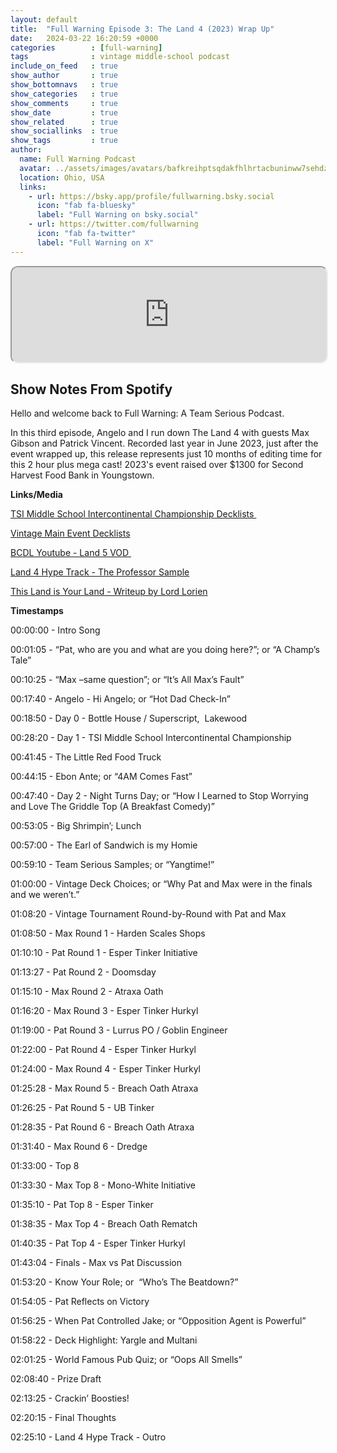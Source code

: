```yaml
---
layout: default
title:  "Full Warning Episode 3: The Land 4 (2023) Wrap Up"
date:   2024-03-22 16:20:59 +0000
categories        : [full-warning]
tags              : vintage middle-school podcast
include_on_feed   : true
show_author       : true
show_bottomnavs   : true
show_categories   : true
show_comments     : true
show_date         : true
show_related      : true
show_sociallinks  : true
show_tags         : true
author:
  name: Full Warning Podcast
  avatar: ../assets/images/avatars/bafkreihptsqdakfhlhrtacbuninww7sehdzvc6pup5wodnyi4tktbv6w3u.jpg
  location: Ohio, USA
  links:
    - url: https://bsky.app/profile/fullwarning.bsky.social
      icon: "fab fa-bluesky"
      label: "Full Warning on bsky.social"
    - url: https://twitter.com/fullwarning
      icon: "fab fa-twitter"
      label: "Full Warning on X"
---
```


<iframe style="border-radius:12px" src="https://podcasters.spotify.com/pod/show/full-warning/embed/episodes/Full-Warning-Episode-3-The-Land-4-2023-Wrap-Up-e2hel4l/a-ab3j82a" allow="autoplay; clipboard-write; encrypted-media; fullscreen; picture-in-picture" width="100%" height="152"  scrolling="no"></iframe>

## Show Notes From Spotify

<p>Hello and welcome back to Full Warning: A Team Serious Podcast.</p>
<p>In this third episode, Angelo and I run down The Land 4 with guests Max Gibson and Patrick Vincent. Recorded last year in June 2023, just after the event wrapped up, this release represents just 10 months of editing time for this 2 hour plus mega cast! 2023&#39;s event raised over $1300 for Second Harvest Food Bank in Youngstown. </p>
<p><strong>Links/Media</strong></p>
<p><a href="https://melee.gg/Tournament/View/16217" target="_blank" rel="noopener noreferer nofollow">TSI Middle School Intercontinental Championship Decklists </a></p>
<p><a href="https://melee.gg/Tournament/View/14499" target="_blank" rel="noopener noreferer nofollow">Vintage Main Event Decklists</a></p>
<p><a href="https://youtu.be/-hV29MxHXww?si=2gAgSbApHcanf4aP" target="_blank" rel="noopener noreferer nofollow">BCDL Youtube - Land 5 VOD </a></p>
<p><a href="https://youtu.be/12pNpO8YW_o?si=QMkdd_q3Y6Eqk0VM" target="_blank" rel="noopener noreferer nofollow">Land 4 Hype Track - The Professor Sample</a></p>
<p><a href="https://lordsofthepit.com/2023/06/16/this-land-is-your-land/" target="_blank" rel="noopener noreferer">This Land is Your Land - Writeup by Lord Lorien</a></p>
<p><strong>Timestamps</strong></p>
<p>00:00:00 - Intro Song</p>
<p>00:01:05 - “Pat, who are you and what are you doing here?”; or “A Champ’s Tale”</p>
<p>00:10:25 - “Max –same question”; or “It’s All Max’s Fault”</p>
<p>00:17:40 - Angelo - Hi Angelo; or “Hot Dad Check-In”</p>
<p>00:18:50 - Day 0 - Bottle House / Superscript,  Lakewood</p>
<p>00:28:20 - Day 1 - TSI Middle School Intercontinental Championship</p>
<p>00:41:45 - The Little Red Food Truck</p>
<p>00:44:15 - Ebon Ante; or “4AM Comes Fast”</p>
<p>00:47:40 - Day 2 - Night Turns Day; or “How I Learned to Stop Worrying and Love The Griddle Top (A Breakfast Comedy)”</p>
<p>00:53:05 - Big Shrimpin’; Lunch</p>
<p>00:57:00 - The Earl of Sandwich is my Homie</p>
<p>00:59:10 - Team Serious Samples; or “Yangtime!”</p>
<p>01:00:00 - Vintage Deck Choices; or “Why Pat and Max were in the finals and we weren’t.”</p>
<p>01:08:20 - Vintage Tournament Round-by-Round with Pat and Max</p>
<p>01:08:50 - Max Round 1 - Harden Scales Shops</p>
<p>01:10:10 - Pat Round 1 - Esper Tinker Initiative</p>
<p>01:13:27 - Pat Round 2 - Doomsday</p>
<p>01:15:10 - Max Round 2 - Atraxa Oath</p>
<p>01:16:20 - Max Round 3 - Esper Tinker Hurkyl</p>
<p>01:19:00 - Pat Round 3 - Lurrus PO / Goblin Engineer</p>
<p>01:22:00 - Pat Round 4 - Esper Tinker Hurkyl</p>
<p>01:24:00 - Max Round 4 - Esper Tinker Hurkyl</p>
<p>01:25:28 - Max Round 5 - Breach Oath Atraxa</p>
<p>01:26:25 - Pat Round 5 - UB Tinker</p>
<p>01:28:35 - Pat Round 6 - Breach Oath Atraxa</p>
<p>01:31:40 - Max Round 6 - Dredge</p>
<p>01:33:00 - Top 8</p>
<p>01:33:30 - Max Top 8 - Mono-White Initiative</p>
<p>01:35:10 - Pat Top 8 - Esper Tinker</p>
<p>01:38:35 - Max Top 4 - Breach Oath Rematch</p>
<p>01:40:35 - Pat Top 4 - Esper Tinker Hurkyl</p>
<p>01:43:04 - Finals - Max vs Pat Discussion</p>
<p>01:53:20 - Know Your Role; or  “Who’s The Beatdown?”</p>
<p>01:54:05 - Pat Reflects on Victory</p>
<p>01:56:25 - When Pat Controlled Jake; or “Opposition Agent is Powerful”</p>
<p>01:58:22 - Deck Highlight: Yargle and Multani</p>
<p>02:01:25 - World Famous Pub Quiz; or “Oops All Smells”</p>
<p>02:08:40 - Prize Draft</p>
<p>02:13:25 - Crackin’ Boosties!</p>
<p>02:20:15 - Final Thoughts</p>
<p>02:25:10 - Land 4 Hype Track - Outro</p>
<p><br><br></p>
